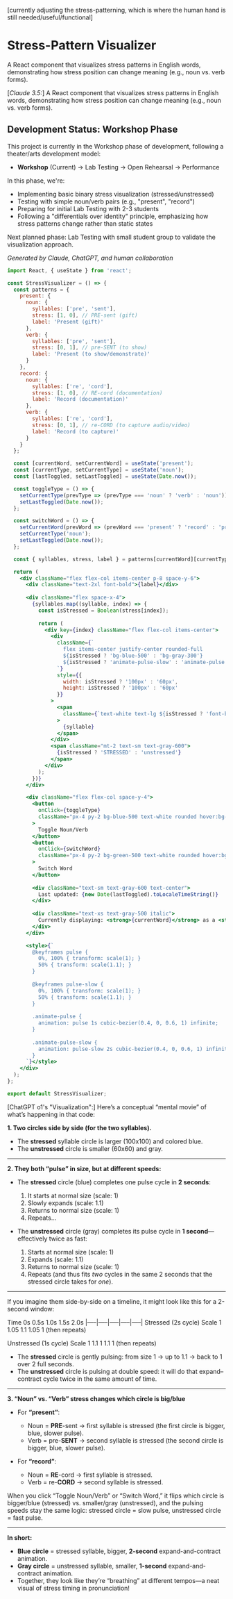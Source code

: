 [currently adjusting the stress-patterning, which is where the human hand is still needed/useful/functional]
# Stress-Pattern Visualizer

A React component that visualizes stress patterns in English words, demonstrating how stress position can change meaning (e.g., noun vs. verb forms).

[*Claude 3.5:*] A React component that visualizes stress patterns in English words, demonstrating how stress position can change meaning (e.g., noun vs. verb forms).

## Development Status: Workshop Phase

This project is currently in the Workshop phase of development, following a theater/arts development model:
- **Workshop** (Current) → Lab Testing → Open Rehearsal → Performance

In this phase, we're:
- Implementing basic binary stress visualization (stressed/unstressed)
- Testing with simple noun/verb pairs (e.g., "present", "record")
- Preparing for initial Lab Testing with 2-3 students
- Following a "differentials over identity" principle, emphasizing how stress patterns change rather than static states

Next planned phase: Lab Testing with small student group to validate the visualization approach.

*Generated by Claude, ChatGPT, and human collaboration*

```jsx
import React, { useState } from 'react';

const StressVisualizer = () => {
  const patterns = {
    present: {
      noun: {
        syllables: ['pre', 'sent'],
        stress: [1, 0], // PRE-sent (gift)
        label: 'Present (gift)'
      },
      verb: {
        syllables: ['pre', 'sent'],
        stress: [0, 1], // pre-SENT (to show)
        label: 'Present (to show/demonstrate)'
      }
    },
    record: {
      noun: {
        syllables: ['re', 'cord'],
        stress: [1, 0], // RE-cord (documentation)
        label: 'Record (documentation)'
      },
      verb: {
        syllables: ['re', 'cord'],
        stress: [0, 1], // re-CORD (to capture audio/video)
        label: 'Record (to capture)'
      }
    }
  };

  const [currentWord, setCurrentWord] = useState('present');
  const [currentType, setCurrentType] = useState('noun');
  const [lastToggled, setLastToggled] = useState(Date.now());

  const toggleType = () => {
    setCurrentType(prevType => (prevType === 'noun' ? 'verb' : 'noun'));
    setLastToggled(Date.now());
  };

  const switchWord = () => {
    setCurrentWord(prevWord => (prevWord === 'present' ? 'record' : 'present'));
    setCurrentType('noun');
    setLastToggled(Date.now());
  };

  const { syllables, stress, label } = patterns[currentWord][currentType];

  return (
    <div className="flex flex-col items-center p-8 space-y-6">
      <div className="text-2xl font-bold">{label}</div>
      
      <div className="flex space-x-4">
        {syllables.map((syllable, index) => {
          const isStressed = Boolean(stress[index]);
          
          return (
            <div key={index} className="flex flex-col items-center">
              <div
                className={`
                  flex items-center justify-center rounded-full
                  ${isStressed ? 'bg-blue-500' : 'bg-gray-300'}
                  ${isStressed ? 'animate-pulse-slow' : 'animate-pulse'}
                `}
                style={{
                  width: isStressed ? '100px' : '60px',
                  height: isStressed ? '100px' : '60px'
                }}
              >
                <span
                  className={`text-white text-lg ${isStressed ? 'font-bold' : ''}`}
                >
                  {syllable}
                </span>
              </div>
              <span className="mt-2 text-sm text-gray-600">
                {isStressed ? 'STRESSED' : 'unstressed'}
              </span>
            </div>
          );
        })}
      </div>

      <div className="flex flex-col space-y-4">
        <button 
          onClick={toggleType}
          className="px-4 py-2 bg-blue-500 text-white rounded hover:bg-blue-600"
        >
          Toggle Noun/Verb
        </button>
        <button 
          onClick={switchWord}
          className="px-4 py-2 bg-green-500 text-white rounded hover:bg-green-600"
        >
          Switch Word
        </button>
        
        <div className="text-sm text-gray-600 text-center">
          Last updated: {new Date(lastToggled).toLocaleTimeString()}
        </div>
        
        <div className="text-xs text-gray-500 italic">
          Currently displaying: <strong>{currentWord}</strong> as a <strong>{currentType}</strong>
        </div>
      </div>

      <style>{`
        @keyframes pulse {
          0%, 100% { transform: scale(1); }
          50% { transform: scale(1.1); }
        }
        
        @keyframes pulse-slow {
          0%, 100% { transform: scale(1); }
          50% { transform: scale(1.1); }
        }
        
        .animate-pulse {
          animation: pulse 1s cubic-bezier(0.4, 0, 0.6, 1) infinite;
        }
        
        .animate-pulse-slow {
          animation: pulse-slow 2s cubic-bezier(0.4, 0, 0.6, 1) infinite;
        }
      `}</style>
    </div>
  );
};

export default StressVisualizer;
```

[ChatGPT o1's "Visualization":]
Here’s a conceptual “mental movie” of what’s happening in that code:

**1. Two circles side by side (for the two syllables).**  
- The **stressed** syllable circle is larger (100x100) and colored blue.  
- The **unstressed** circle is smaller (60x60) and gray.

---

**2. They both “pulse” in size, but at different speeds:**

- The **stressed** circle (blue) completes one pulse cycle in **2 seconds**:  
  1. It starts at normal size (scale: 1)  
  2. Slowly expands (scale: 1.1)  
  3. Returns to normal size (scale: 1)  
  4. Repeats…

- The **unstressed** circle (gray) completes its pulse cycle in **1 second**—effectively twice as fast:  
  1. Starts at normal size (scale: 1)  
  2. Expands (scale: 1.1)  
  3. Returns to normal size (scale: 1)  
  4. Repeats (and thus fits *two* cycles in the same 2 seconds that the stressed circle takes for *one*).

---

If you imagine them side-by-side on a timeline, it might look like this for a 2-second window:

Time   0s   0.5s   1.0s   1.5s   2.0s
|—–|—–|—–|—–|—–|
Stressed (2s cycle)
Scale   1    1.05   1.1   1.05   1  (then repeats)

Unstressed (1s cycle)
Scale   1    1.1    1     1.1    1  (then repeats)

- The **stressed** circle is gently pulsing: from size 1 → up to 1.1 → back to 1 over 2 full seconds.  
- The **unstressed** circle is pulsing at double speed: it will do that expand–contract cycle twice in the same amount of time.

---

**3. “Noun” vs. “Verb” stress changes which circle is big/blue**  
- For **“present”**:  
  - Noun = **PRE**-sent → first syllable is stressed (the first circle is bigger, blue, slower pulse).  
  - Verb = pre-**SENT** → second syllable is stressed (the second circle is bigger, blue, slower pulse).  

- For **“record”**:  
  - Noun = **RE**-cord → first syllable is stressed.  
  - Verb = re-**CORD** → second syllable is stressed.

When you click “Toggle Noun/Verb” or “Switch Word,” it flips which circle is bigger/blue (stressed) vs. smaller/gray (unstressed), and the pulsing speeds stay the same logic: stressed circle = slow pulse, unstressed circle = fast pulse.

---

**In short:**  
- **Blue circle** = stressed syllable, bigger, **2-second** expand-and-contract animation.  
- **Gray circle** = unstressed syllable, smaller, **1-second** expand-and-contract animation.  
- Together, they look like they’re “breathing” at different tempos—a neat visual of stress timing in pronunciation!
